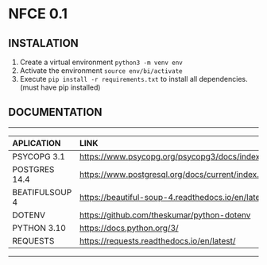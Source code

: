 # NFCE 0.1

## INSTALATION

1. Create a virtual environment `python3 -m venv env`
2. Activate the environment `source env/bi/activate`
3. Execute `pip install -r requirements.txt` to install all dependencies. (must have pip installed)

## DOCUMENTATION

---
|APLICATION         |LINK                                                       |
|:---               |:---                                                       |
|PSYCOPG 3.1        | <https://www.psycopg.org/psycopg3/docs/index.html>        |
|POSTGRES 14.4      | <https://www.postgresql.org/docs/current/index.html>      |
|BEATIFULSOUP 4     | <https://beautiful-soup-4.readthedocs.io/en/latest/#>     |
|DOTENV             | <https://github.com/theskumar/python-dotenv>              |
|PYTHON 3.10        | <https://docs.python.org/3/>                              |
|REQUESTS           | <https://requests.readthedocs.io/en/latest/>              |

---
